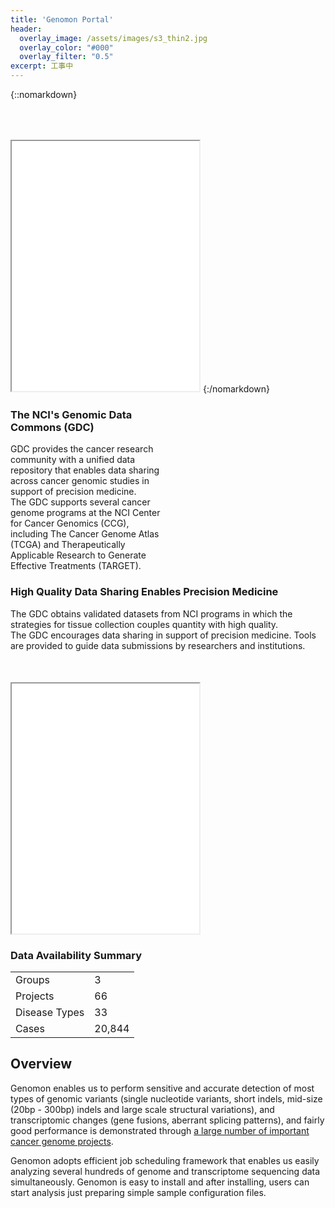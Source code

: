 ```yaml
---
title: 'Genomon Portal'
header:
  overlay_image: /assets/images/s3_thin2.jpg
  overlay_color: "#000"
  overlay_filter: "0.5"
excerpt: 工事中
---
```


{::nomarkdown}
<iframe src="{{ site.url }}{{ site.baseurl }}/graphs/index_bar.html" style="height:400px; margin-top:50px;"></iframe>
{:/nomarkdown}

<div class="frame">
<div class="box" style="width:50%">
<h3>The NCI's Genomic Data Commons (GDC)</h3>
 GDC provides the cancer research community with a unified data repository that enables data sharing across cancer genomic studies in support of precision medicine.
<br>
 The GDC supports several cancer genome programs at the NCI Center for Cancer Genomics (CCG), including The Cancer Genome Atlas (TCGA) and Therapeutically Applicable Research to Generate Effective Treatments (TARGET).
<br>
</div>

<div class="box">
<h3>High Quality Data Sharing Enables Precision Medicine</h3>
 The GDC obtains validated datasets from NCI programs in which the strategies for tissue collection couples quantity with high quality.
<br>
 The GDC encourages data sharing in support of precision medicine. Tools are provided to guide data submissions by researchers and institutions.
<br>
</div>
</div>

<div class="frame">
<div class="box" style="width:70%">
<iframe src="{{ site.url }}{{ site.baseurl }}/graphs/index_tree.html" style="height:400px; margin-top:50px;"></iframe>
</div>

<div class="box">
<h3>Data Availability Summary</h3>
<table>
  <tr><td>Groups       </td><td>     3</td></tr>
  <tr><td>Projects     </td><td>    66</td></tr>
  <tr><td>Disease Types</td><td>    33</td></tr>
  <tr><td>Cases        </td><td>20,844</td></tr>
</table>
</div>
</div>

## Overview

Genomon enables us to perform sensitive and accurate detection of most types of genomic variants
(single nucleotide variants, short indels, mid-size (20bp - 300bp) indels and large scale structural variations),
and transcriptomic changes (gene fusions, aberrant splicing patterns),
and fairly good performance is demonstrated 
through [a large number of important cancer genome projects](http://www.ncbi.nlm.nih.gov/pubmed?term=(Ogawa%2C%20Seishi%5BAuthor%5D)%20AND%20Miyano%2C%20Satoru%5BAuthor%5D).


Genomon adopts efficient job scheduling framework that enables us easily analyzing several hundreds of 
genome and transcriptome sequencing data simultaneously.
Genomon is easy to install and after installing, 
users can start analysis just preparing simple sample configuration files.

